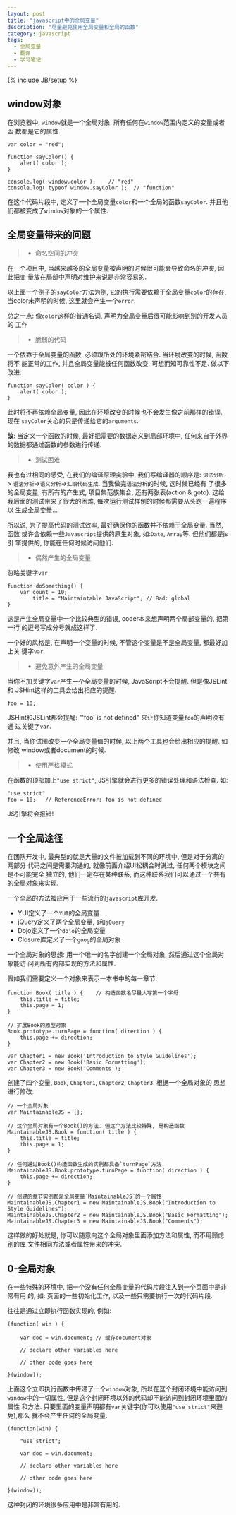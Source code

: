 ```yaml
---
layout: post
title: "javascript中的全局变量"
description: "尽量避免使用全局变量和全局的函数"
category: javascript
tags: 
  - 全局变量
  - 翻译
  - 学习笔记
---
```

{% include JB/setup %}

## window对象

在浏览器中, `window`就是一个全局对象. 所有任何在`window`范围内定义的变量或者函
数都是它的属性.

    var color = "red";

    function sayColor() {
        alert( color );
    }

    console.log( window.color );    // "red"
    console.log( typeof window.sayColor );  // "function"

在这个代码片段中, 定义了一个全局变量`color`和一个全局的函数`sayColor`. 并且他
们都被变成了`window`对象的一个属性.

## 全局变量带来的问题

> - 命名空间的冲突

在一个项目中, 当越来越多的全局变量被声明的时候很可能会导致命名的冲突, 因此把变
量放在局部中声明对维护来说是非常容易的.

以上面一个例子的`sayColor`方法为例, 它的执行需要依赖于全局变量`color`的存在,
当color未声明的时候, 这里就会产生一个`error`.

总之一点: 像`color`这样的普通名词, 声明为全局变量后很可能影响到别的开发人员的
工作

> - 脆弱的代码

一个依靠于全局变量的函数, 必须跟所处的环境紧密结合. 当环境改变的时候, 函数将不
能正常的工作, 并且全局变量能被任何函数改变, 可想而知可靠性不足. 做以下改进:

    function sayColor( color ) {
        alert( color );
    }
<!--more--> 

此时将不再依赖全局变量, 因此在环境改变的时候也不会发生像之前那样的错误. 现在
`sayColor`关心的只是传递给它的`arguments`.

**故**: 当定义一个函数的时候, 最好把需要的数据定义到局部环境中, 任何来自于外界
的数据都通过函数的参数进行传递.

> - 测试困难

我也有过相同的感受, 在我们的编译原理实验中, 我们写编译器的顺序是: `词法分析`->
`语法分析`->`语义分析`->`汇编代码生成`. 当我做完`语法分析`的时候, 这时候已经有
了很多的全局变量, 有所有的产生式, 项目集范族集合, 还有两张表(action & goto).
这给我后面的测试带来了很大的困难, 每次运行测试样例的时候都需要从头跑一遍程序以
生成全局变量...

所以说, 为了提高代码的测试效率, 最好确保你的函数并不依赖于全局变量. 当然, 函数
或许会依赖一些`Javascript`提供的原生对象, 如:`Date`, `Array`等. 但他们都是js引
擎提供的, 你能在任何时候访问他们.

> - 偶然产生的全局变量

忽略关键字`var`

    function doSomething() {
        var count = 10;
            title = "Maintaintable JavaScript"; // Bad: global
    }

这是产生全局变量中一个比较典型的错误, coder本来想声明两个局部变量的, 把第一行
的逗号写成分号就成这样了.

一个好的风格是, 在声明一个变量的时候, 不管这个变量是不是全局变量, 都最好加上关
键字`var`.

> - 避免意外产生的全局变量

当你不加关键字`var`产生一个全局变量的时候, JavaScript不会提醒. 但是像JSLint和
JSHint这样的工具会给出相应的提醒.

    foo = 10;

JSHint和JSLint都会提醒: "'foo' is not defined" 来让你知道变量`foo`的声明没有通
过关键字`var`.

并且, 当你试图改变一个全局变量值的时候, 以上两个工具也会给出相应的提醒. 如修改
window或者document的时候.

> - 使用严格模式

在函数的顶部加上`"use strict"`, JS引擎就会进行更多的错误处理和语法检查. 如:

    "use strict"
    foo = 10;   // ReferenceError: foo is not defined

JS引擎将会报错!

## 一个全局途径

在团队开发中, 最典型的就是大量的文件被加载到不同的环境中, 但是对于分离的两部分
代码之间是需要沟通的, 就像前面介绍UI松耦合时说过, 任何两个模块之间是不可能完全
独立的, 他们一定存在某种联系, 而这种联系我们可以通过一个共有的全局对象来实现.

一个全局的方法被应用于一些流行的`javascript`库开发.

   - YUI定义了一个`YUI`的全局变量
   - jQuery定义了两个全局变量, `$`和`jQuery`
   - Dojo定义了一个`dojo`的全局变量
   - Closure库定义了一个`goog`的全局对象

一个全局对象的思想: 用一个唯一的名字创建一个全局对象, 然后通过这个全局对象能访
问到所有内部实现的方法和属性.

假如我们需要定义一个对象来表示一本书中的每一章节.

    function Book( title ) {    // 构造函数名尽量大写第一个字母
        this.title = title;
        this.page = 1;
    }

    // 扩展Book的原型对象
    Book.prototype.turnPage = function( direction ) {
        this.page += direction;
    }

    var Chapter1 = new Book('Introduction to Style Guidelines');
    var Chapter2 = new Book('Basic Formatting');
    var Chapter3 = new Book('Comments');

创建了四个变量, `Book`, `Chapter1`, `Chapter2`, `Chapter3`. 根据一个全局对象的
思想进行修改:

    // 一个全局对象
    var MaintainableJS = {};

    // 这个全局对象有一个Book()的方法. 但这个方法比较特殊, 是构造函数
    MaintainableJS.Book = function( title ) {
        this.title = title;
        this.page = 1;
    }

    // 任何通过Book()构造函数生成的实例都具备`turnPage`方法.
    MaintainableJS.Book.prototype.turnPage = function( direction ) {
        this.page += direction;
    }

    // 创建的章节实例都是全局变量`MaintainableJS`的一个属性
    MaintainableJS.Chapter1 = new MaintainableJS.Book("Introduction to Style Guidelines");
    MaintainableJS.Chapter2 = new MaintainableJS.Book("Basic Formatting");
    MaintainableJS.Chapter3 = new MaintainableJS.Book("Comments");

这样做的好处就是, 你可以随意向这个全局对象里面添加方法和属性, 而不用顾虑别的库
文件相同方法或者属性带来的冲突.

## 0-全局对象 

在一些特殊的环境中, 把一个没有任何全局变量的代码片段注入到一个页面中是非常有用
的, 如: 页面的一些初始化工作, 以及一些只需要执行一次的代码片段.

往往是通过立即执行函数实现的, 例如:

    (function( win ) {
        
        var doc = win.document; // 缓存document对象

        // declare other variables here

        // other code goes here

    }(window));

上面这个立即执行函数中传递了一个`window`对象, 所以在这个封闭环境中能访问到
`window`中的一切属性, 但是这个封闭环境以外的代码却不能访问到封闭环境里面的属性
和方法. 只要里面的变量声明都有`var`关键字(你可以使用`"use strict"`来避免),那么
就不会产生任何的全局变量.


    (function(win) {

        "use strict";

        var doc = win.document;
        
        // declare other variables here

        // other code goes here

    }(window));

这种封闭的环境很多应用中是非常有用的.
